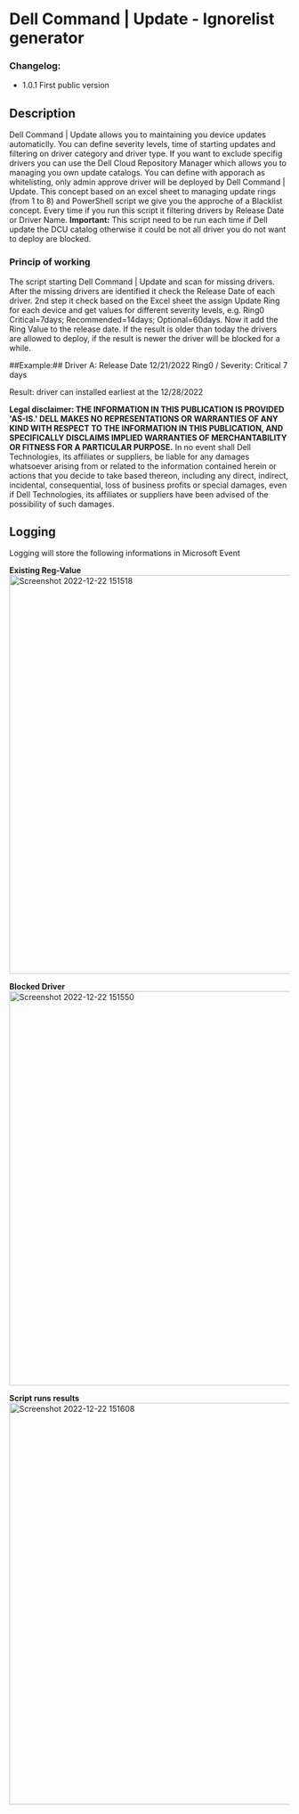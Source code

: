 # Dell Command | Update - Ignorelist generator

### Changelog:
- 1.0.1  First public version

## Description
Dell Command | Update allows you to maintaining you device updates automaticlly. You can define severity levels, time of starting updates and filtering on driver category and driver type.
If you want to exclude specifig drivers you can use the Dell Cloud Repository Manager which allows you to managing you own update catalogs. You can define with apporach as whitelisting, only admin approve driver will be deployed by Dell Command | Update.
This concept based on an excel sheet to managing update rings (from 1 to 8) and PowerShell script we give you the approche of a Blacklist concept. Every time if you run this script it filtering drivers by Release Date or Driver Name.
**Important:** This script need to be run each time if Dell update the DCU catalog otherwise it could be not all driver you do not want to deploy are blocked.

### Princip of working
The script starting Dell Command | Update and scan for missing drivers. After the missing drivers are identified it check the Release Date of each driver. 2nd step it check based on the Excel sheet the assign Update Ring for each device and get values for different severity levels, e.g. Ring0 Critical=7days; Recommended=14days; Optional=60days.
Now it add the Ring Value to the release date. If the result is older than today the drivers are allowed to deploy, if the result is newer the driver will be blocked for a while.

##Example:##
Driver A: Release Date 12/21/2022
Ring0 / Severity: Critical 7 days

Result: driver can installed earliest at the 12/28/2022

**Legal disclaimer: THE INFORMATION IN THIS PUBLICATION IS PROVIDED 'AS-IS.' DELL MAKES NO REPRESENTATIONS OR WARRANTIES OF ANY KIND WITH RESPECT TO THE INFORMATION IN THIS PUBLICATION, AND SPECIFICALLY DISCLAIMS IMPLIED WARRANTIES OF MERCHANTABILITY OR FITNESS FOR A PARTICULAR PURPOSE.** In no event shall Dell Technologies, its affiliates or suppliers, be liable for any damages whatsoever arising from or related to the information contained herein or actions that you decide to take based thereon, including any direct, indirect, incidental, consequential, loss of business profits or special damages, even if Dell Technologies, its affiliates or suppliers have been advised of the possibility of such damages. 

## Logging

Logging will store the following informations in Microsoft Event

**Existing Reg-Value**
<img width="716" alt="Screenshot 2022-12-22 151518" src="https://user-images.githubusercontent.com/99394991/209154057-5a4492ee-7282-4f77-88e1-4134ef094980.png">

**Blocked Driver**
<img width="708" alt="Screenshot 2022-12-22 151550" src="https://user-images.githubusercontent.com/99394991/209154066-4e167fa6-5d0d-41ce-8ec5-01531338d35f.png">

**Script runs results**
<img width="721" alt="Screenshot 2022-12-22 151608" src="https://user-images.githubusercontent.com/99394991/209154072-9f18707d-3c6e-40bd-92d9-4eb62e784cab.png">

